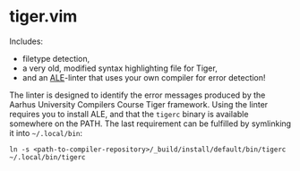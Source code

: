 # tiger.vim

Includes:
* filetype detection,
* a very old, modified syntax highlighting file for Tiger,
* and an [ALE](https://github.com/dense-analysis/ale)-linter that uses your own compiler for error detection!

The linter is designed to identify the error messages produced by the Aarhus University Compilers Course Tiger framework.
Using the linter requires you to install ALE, and that the `tigerc` binary is available somewhere on the PATH. The last requirement can be fulfilled by symlinking it into `~/.local/bin`:
```
ln -s <path-to-compiler-repository>/_build/install/default/bin/tigerc ~/.local/bin/tigerc
```

